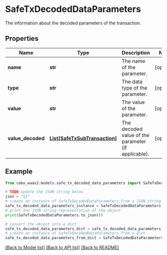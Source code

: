 # SafeTxDecodedDataParameters

The information about the decoded parameters of the transaction.

## Properties

Name | Type | Description | Notes
------------ | ------------- | ------------- | -------------
**name** | **str** | The name of the parameter. | [optional] 
**type** | **str** | The data type of the parameter. | [optional] 
**value** | **str** | The value of the parameter. | [optional] 
**value_decoded** | [**List[SafeTxSubTransaction]**](SafeTxSubTransaction.md) | The decoded value of the parameter (if applicable). | [optional] 

## Example

```python
from cobo_waas2.models.safe_tx_decoded_data_parameters import SafeTxDecodedDataParameters

# TODO update the JSON string below
json = "{}"
# create an instance of SafeTxDecodedDataParameters from a JSON string
safe_tx_decoded_data_parameters_instance = SafeTxDecodedDataParameters.from_json(json)
# print the JSON string representation of the object
print(SafeTxDecodedDataParameters.to_json())

# convert the object into a dict
safe_tx_decoded_data_parameters_dict = safe_tx_decoded_data_parameters_instance.to_dict()
# create an instance of SafeTxDecodedDataParameters from a dict
safe_tx_decoded_data_parameters_from_dict = SafeTxDecodedDataParameters.from_dict(safe_tx_decoded_data_parameters_dict)
```
[[Back to Model list]](../README.md#documentation-for-models) [[Back to API list]](../README.md#documentation-for-api-endpoints) [[Back to README]](../README.md)


